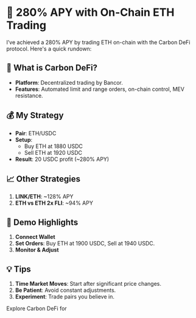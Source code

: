 # 🚀 280% APY with On-Chain ETH Trading

I’ve achieved a 280% APY by trading ETH on-chain with the Carbon DeFi protocol. Here's a quick rundown:

## 🔗 What is Carbon DeFi?

- **Platform**: Decentralized trading by Bancor.
- **Features**: Automated limit and range orders, on-chain control, MEV resistance.

## 💰 My Strategy

- **Pair**: ETH/USDC
- **Setup**:
  - Buy ETH at 1880 USDC
  - Sell ETH at 1920 USDC
- **Result**: 20 USDC profit (~280% APY)

## 📈 Other Strategies

1. **LINK/ETH**: ~128% APY
2. **ETH vs ETH 2x FLI**: ~94% APY

## 🎥 Demo Highlights

1. **Connect Wallet**
2. **Set Orders**: Buy ETH at 1900 USDC, Sell at 1940 USDC.
3. **Monitor & Adjust**

## 💡 Tips

1. **Time Market Moves**: Start after significant price changes.
2. **Be Patient**: Avoid constant adjustments.
3. **Experiment**: Trade pairs you believe in.

Explore Carbon DeFi for
